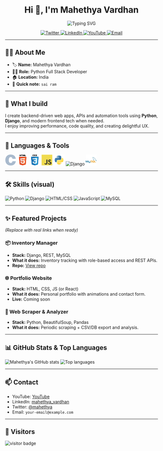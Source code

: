 <!-- HERO -->
<h1 align="center">Hi 👋, I'm Mahethya Vardhan</h1>
<p align="center">
  <img src="https://readme-typing-svg.demolab.com?font=Fira%20Code&size=24&pause=1000&color=7C3AED&center=true&vCenter=true&width=700&height=40&lines=A+passionate+Python+Full+Stack+Developer;Building+clean+and+scalable+web+apps;Open+to+collaboration" alt="Typing SVG"/>
</p>

<p align="center">
  <a href="https://twitter.com/mahethya" target="_blank" rel="noopener">
    <img src="https://img.shields.io/badge/Twitter-@mahethya-1DA1F2?logo=twitter&style=for-the-badge" alt="Twitter"/>
  </a>
  <a href="https://linkedin.com/in/mahethya_vardhan" target="_blank" rel="noopener">
    <img src="https://img.shields.io/badge/LinkedIn-Mahethya_Vardhan-0A66C2?logo=linkedin&style=for-the-badge" alt="LinkedIn"/>
  </a>
  <a href="https://www.youtube.com/" target="_blank" rel="noopener">
    <img src="https://img.shields.io/badge/YouTube-Channel-FF0000?logo=youtube&style=for-the-badge" alt="YouTube"/>
  </a>
  <a href="mailto:your-email@example.com" target="_blank" rel="noopener">
    <img src="https://img.shields.io/badge/Email-mahethya%40email.com-D14836?logo=gmail&style=for-the-badge" alt="Email"/>
  </a>
</p>

---

## 👨‍💻 About Me
- 🏷️ **Name:** Mahethya Vardhan  
- 👨‍💻 **Role:** Python Full Stack Developer  
- 🏠 **Location:** India  
- 🧭 **Quick note:** `sai ram`  

---

## 🚀 What I build
I create backend-driven web apps, APIs and automation tools using **Python**, **Django**, and modern frontend tech when needed.  
I enjoy improving performance, code quality, and creating delightful UX.

---

## 🔧 Languages & Tools

<p align="left">
  <img alt="C"    src="https://raw.githubusercontent.com/devicons/devicon/master/icons/c/c-original.svg" width="36" height="36" />
  <img alt="HTML5" src="https://raw.githubusercontent.com/devicons/devicon/master/icons/html5/html5-original-wordmark.svg" width="36" height="36" />
  <img alt="CSS3"  src="https://raw.githubusercontent.com/devicons/devicon/master/icons/css3/css3-original-wordmark.svg" width="36" height="36" />
  <img alt="JavaScript" src="https://raw.githubusercontent.com/devicons/devicon/master/icons/javascript/javascript-original.svg" width="36" height="36" />
  <img alt="Python" src="https://raw.githubusercontent.com/devicons/devicon/master/icons/python/python-original.svg" width="36" height="36" />
  <img alt="Django" src="https://cdn.worldvectorlogo.com/logos/django.svg" width="36" height="36" />
  <img alt="MySQL" src="https://raw.githubusercontent.com/devicons/devicon/master/icons/mysql/mysql-original-wordmark.svg" width="36" height="36" />
</p>

---

## 🛠️ Skills (visual)

<p>
  <img src="https://img.shields.io/badge/Python-95%25-green?style=for-the-badge" alt="Python" />
  <img src="https://img.shields.io/badge/Django-85%25-blue?style=for-the-badge" alt="Django" />
  <img src="https://img.shields.io/badge/HTML/CSS-90%25-orange?style=for-the-badge" alt="HTML/CSS" />
  <img src="https://img.shields.io/badge/JavaScript-70%25-yellow?style=for-the-badge" alt="JavaScript" />
  <img src="https://img.shields.io/badge/MySQL-75%25-lightgrey?style=for-the-badge" alt="MySQL" />
</p>

---

## ✨ Featured Projects
*(Replace with real links when ready)*

### 📦 Inventory Manager
- **Stack:** Django, REST, MySQL  
- **What it does:** Inventory tracking with role-based access and REST APIs.  
- **Repo:** [View repo](https://github.com/mahethya)

### 🌐 Portfolio Website
- **Stack:** HTML, CSS, JS (or React)  
- **What it does:** Personal portfolio with animations and contact form.  
- **Live:** Coming soon  

### 🔎 Web Scraper & Analyzer
- **Stack:** Python, BeautifulSoup, Pandas  
- **What it does:** Periodic scraping + CSV/DB export and analysis.  

---

## 📊 GitHub Stats & Top Languages

<p align="left">
  <img alt="Mahethya's GitHub stats" src="https://github-readme-stats.vercel.app/api?username=mahethya&show_icons=true&theme=tokyonight" />
  <img alt="Top languages" src="https://github-readme-stats.vercel.app/api/top-langs/?username=mahethya&layout=compact&theme=tokyonight" />
</p>

---

## 📫 Contact
- YouTube: [YouTube](https://www.youtube.com/)  
- LinkedIn: [mahethya_vardhan](https://linkedin.com/in/mahethya_vardhan)  
- Twitter: [@mahethya](https://twitter.com/mahethya)  
- Email: `your-email@example.com`  

---

## 👀 Visitors
<p align="left">
  <img src="https://komarev.com/ghpvc/?username=mahethya&color=brightgreen" alt="visitor badge" />

